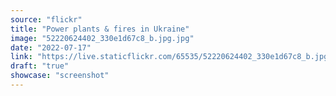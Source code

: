 ```yaml
---
source: "flickr"
title: "Power plants & fires in Ukraine"
image: "52220624402_330e1d67c8_b.jpg.jpg"
date: "2022-07-17"
link: "https://live.staticflickr.com/65535/52220624402_330e1d67c8_b.jpg"
draft: "true"
showcase: "screenshot"
---
```

